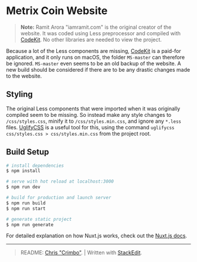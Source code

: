 
# Metrix Coin Website

> **Note:**
> Ramit Arora "iamramit.com" is the original creator of the website.
> It was coded using Less preprocessor and compiled with [CodeKit](https://codekitapp.com/).
> No other libraries are needed to view the project.

Because a lot of the Less components are missing, [CodeKit](https://codekitapp.com/) is a paid-for application, and it only runs on macOS, the folder `MS-master` can therefore be ignored. `MS-master` even seems to be an old backup of the website. A new build should be considered if there are to be any drastic changes made to the website.

## Styling

The original Less components that were imported when it was originally compiled seem to be missing. So instead make any style changes to `/css/styles.css`, minify it to `/css/styles.min.css`, and ignore any `*.less` files. [UglifyCSS](https://www.npmjs.com/package/uglifycss) is a useful tool for this, using the command `uglifycss css/styles.css > css/styles.min.css` from the project root.

## Build Setup

```bash
# install dependencies
$ npm install

# serve with hot reload at localhost:3000
$ npm run dev

# build for production and launch server
$ npm run build
$ npm run start

# generate static project
$ npm run generate
```

For detailed explanation on how Nuxt.js works, check out the [Nuxt.js docs](https://nuxtjs.org).

---
> README: [Chris "Crimbo"](https://ckhatton.com/). | Written with [StackEdit](https://stackedit.io/).
